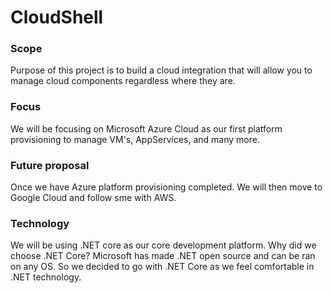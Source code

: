 # CloudShell

### Scope
Purpose of this project is to build a cloud integration that will allow you to manage cloud components regardless where they are.

### Focus
We will be focusing on Microsoft Azure Cloud as our first platform provisioning to manage VM's, AppServices, and many more.

### Future proposal
Once we have Azure platform provisioning completed. We will then move to Google Cloud and follow sme with AWS.

### Technology
We will be using .NET core as our core development platform. Why did we choose .NET Core? Microsoft has made .NET open source and can be ran on any OS. So we decided to go with .NET Core as we feel comfortable in .NET technology.
